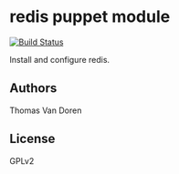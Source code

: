 redis puppet module
==========================

[![Build Status](https://secure.travis-ci.org/thomasvandoren/puppet-redis.png)](http://travis-ci.org/thomasvandoren/puppet-redis)

Install and configure redis.

Authors
-------
Thomas Van Doren

License
-------
GPLv2
